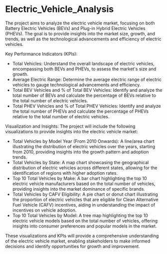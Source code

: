 # Electric_Vehicle_Analysis

The project aims to analyze the electric vehicle market, focusing on both Battery Electric Vehicles (BEVs) and Plug-in Hybrid Electric Vehicles (PHEVs). The goal is to provide insights into the market size, growth, and trends, as well as the technological advancements and efficiency of electric vehicles.

Key Performance Indicators (KPIs):
- Total Vehicles: Understand the overall landscape of electric vehicles, encompassing both BEVs and PHEVs, to assess the market's size and growth.
- Average Electric Range: Determine the average electric range of electric vehicles to gauge technological advancements and efficiency.
- Total BEV Vehicles and % of Total BEV Vehicles: Identify and analyze the total number of BEVs and calculate the percentage of BEVs relative to the total number of electric vehicles.
- Total PHEV Vehicles and % of Total PHEV Vehicles: Identify and analyze the total number of PHEVs and calculate the percentage of PHEVs relative to the total number of electric vehicles.

Visualization and Insights:
The project will include the following visualizations to provide insights into the electric vehicle market:
- Total Vehicles by Model Year (From 2010 Onwards): A line/area chart illustrating the distribution of electric vehicles over the years, starting from 2010, providing insights into the growth pattern and adoption trends.
- Total Vehicles by State: A map chart showcasing the geographical distribution of electric vehicles across different states, allowing for the identification of regions with higher adoption rates.
- Top 10 Total Vehicles by Make: A bar chart highlighting the top 10 electric vehicle manufacturers based on the total number of vehicles, providing insights into the market dominance of specific brands.
- Total Vehicles by CAFV Eligibility: A pie chart or donut chart illustrating the proportion of electric vehicles that are eligible for Clean Alternative Fuel Vehicle (CAFV) incentives, aiding in understanding the impact of incentives on vehicle adoption.
- Top 10 Total Vehicles by Model: A tree map highlighting the top 10 electric vehicle models based on the total number of vehicles, offering insights into consumer preferences and popular models in the market.

These visualizations and KPIs will provide a comprehensive understanding of the electric vehicle market, enabling stakeholders to make informed decisions and identify opportunities for growth and improvement.
